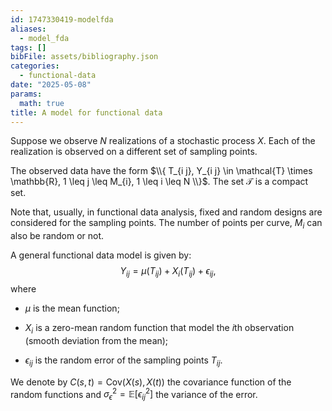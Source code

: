 ```yaml
---
id: 1747330419-modelfda
aliases:
  - model_fda
tags: []
bibFile: assets/bibliography.json
categories:
  - functional-data
date: "2025-05-08"
params:
  math: true
title: A model for functional data
---
```


Suppose we observe $N$ realizations of a stochastic process $X$. Each of the realization is observed on a different set of sampling points. 

The observed data have the form $\\{ T_{i j}, Y_{i j} \in \mathcal{T} \times \mathbb{R}, 1 \leq j \leq M_{i}, 1 \leq i \leq N \\}$. The set $\mathcal{T}$ is a compact set. 

Note that, usually, in functional data analysis, fixed and random designs are considered for the sampling points. The number of points per curve, $M_i$ can also be random or not.

A general functional data model is given by:
$$Y_{i j} = \mu(T_{i j}) + X_{i}(T_{i j}) + \epsilon_{i j},$$
where

* $\mu$ is the mean function;

* $X_{i}$ is a zero-mean random function that model the $i$th observation (smooth deviation from the mean);

* $\epsilon_{i j}$ is the random error of the sampling points $T_{i j}$.

We denote by $C(s, t) = \text{Cov}(X(s), X(t))$ the covariance function of the random functions and $\sigma^2_{\epsilon} = \mathbb{E}[\epsilon_{i j}^2]$ the variance of the error.
